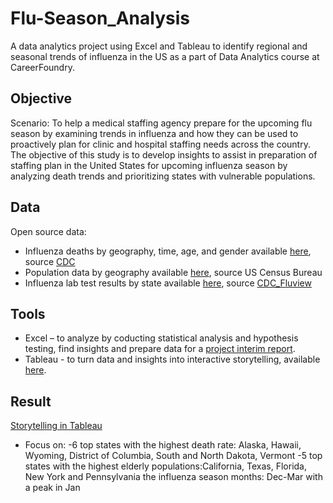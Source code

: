 # Flu-Season_Analysis
A data analytics project using Excel and Tableau to identify regional and seasonal trends of influenza in the US as a part of Data Analytics course at CareerFoundry.

## Objective
Scenario: To help a medical staffing agency prepare for the upcoming flu season by examining trends in influenza and how they can be used to proactively plan for clinic and hospital staffing needs across the country. The objective of this study is to develop insights to assist in preparation of staffing plan in the United States for upcoming influenza season by analyzing death trends and prioritizing states with vulnerable populations.

## Data 
Open source data:
- Influenza deaths by geography, time, age, and gender available [here](https://coach-courses-us.s3.amazonaws.com/public/courses/da_program/CDC_Influenza_Deaths_edited.xlsx), source [CDC](https://wonder.cdc.gov/ucd-icd10.html)
- Population data by geography available [here](https://coach-courses-us.s3.amazonaws.com/public/courses/data-immersion/A1-A2_Influenza_Project/Census_Population_transformed_202101.csv), source US Census Bureau
- Influenza lab test results by state available [here](https://coach-courses-us.s3.amazonaws.com/public/courses/data-immersion/A1-A2_Influenza_Project/CDC_Influenza_Visits.xlsx), source [CDC_Fluview](https://gis.cdc.gov/grasp/fluview/fluportaldashboard.html)

## Tools
- Excel – to analyze by coducting statistical analysis and hypothesis testing, find insights and prepare data for a [project interim report]().
- Tableau - to turn data and insights into interactive storytelling, available [here](https://public.tableau.com/app/profile/iryna.smologonova/viz/Preparingforinfluenzaseason/PreparationtoupcominginfluenzaseasonintheUS).

## Result 
[Storytelling in Tableau](https://public.tableau.com/app/profile/iryna.smologonova/viz/Preparingforinfluenzaseason/PreparationtoupcominginfluenzaseasonintheUS?publish=yes)
- Focus on:
-6 top states with the highest death rate: Alaska, Hawaii, Wyoming, District of Columbia, South and North Dakota, Vermont
-5 top states with the highest elderly populations:California, Texas, Florida, New York and  Pennsylvania
the influenza season months: Dec-Mar with a peak in Jan




